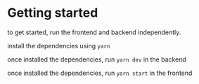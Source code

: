 # Getting started

to get started, run the frontend and backend independently.

install the dependencies using `yarn`

once installed the dependencies, run `yarn dev` in the backend

once installed the dependencies, run `yarn start` in the frontend